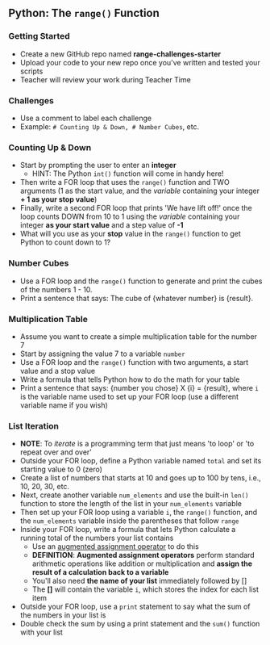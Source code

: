 ## Python: The `range()` Function

### Getting Started

- Create a new GitHub repo named **range-challenges-starter**
- Upload your code to your new repo once you've written and tested your scripts
- Teacher will review your work during Teacher Time


### Challenges

- Use a comment to label each challenge
- Example: `# Counting Up & Down, # Number Cubes`, etc.

### Counting Up & Down

- Start by prompting the user to enter an **integer**
    - HINT: The Python `int()` function will come in handy here!
- Then write a FOR loop that uses the `range()` function and TWO arguments (1 as the start value, and the *variable* containing your integer **+ 1 as your stop value**)
-  Finally, write a second FOR loop that prints 'We have lift off!' once the loop counts DOWN from 10 to 1 using the *variable* containing your integer **as your start value** and a step value of **-1**
- What will you use as your **stop** value in the `range()` function to get Python to count down to 1?



### Number Cubes
- Use a FOR loop and the `range()` function to generate and print the cubes of the numbers 1 - 10.
- Print a sentence that says: The cube of {whatever number} is {result}.

### Multiplication Table

- Assume you want to create a simple multiplication table for the number 7
- Start by assigning the value 7 to a variable `number`
- Use a FOR loop and the `range()` function with two arguments, a start value and a stop value
- Write a formula that tells Python how to do the math for your table
- Print a sentence that says: {number you chose} X {i} = {result}, where `i` is the variable name used to set up your FOR loop (use a different variable name if you wish)


### List Iteration

- **NOTE**: To *iterate* is a programming term that just means 'to loop' or 'to repeat over and over'
- Outside your FOR loop, define a Python variable named `total` and set its starting value to 0 (zero)
- Create a list of numbers that starts at 10 and goes up to 100 by tens, i.e., 10, 20, 30, etc.
- Next, create another variable `num_elements` and use the built-in `len()` function to store the length of the list in your  `num_elements` variable
- Then set up your FOR loop using a variable `i`, the `range()` function, and the `num_elements` variable inside the parentheses that follow `range`
- Inside your FOR loop, write a formula that lets Python calculate a running total of the numbers your list contains
    - Use an [augmented assignment operator](https://llego.dev/posts/comprehensive-guide-augmented-assignment-operators-python/) to do this
    - **DEFINITION**: **Augmented assignment operators** perform standard arithmetic operations like addition or multiplication and **assign the result of a calculation back to a variable**
    - You'll also need **the name of your list** immediately followed by []
    - The **[]** will contain the variable `i`, which stores the index for each list item
- Outside your FOR loop, use a `print` statement to say what the sum of the numbers in your list is
- Double check the sum by using a print statement and the `sum()` function with your list

